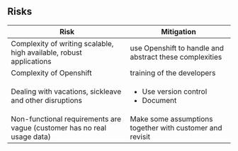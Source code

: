 ## Risks
| Risk                                                                    | Mitigation                                            |
|-------------------------------------------------------------------------|-------------------------------------------------------|
| Complexity of writing scalable, high available, robust applications     |use Openshift to handle and abstract these complexities|
| Complexity of Openshift                                                 | training of the developers                            |
| Dealing with vacations, sickleave and other disruptions                 | <ul><li>Use version control</li><li>Document</li></ul>|
| Non-functional requirements are vague (customer has no real usage data) | Make some assumptions together with customer and revisit|